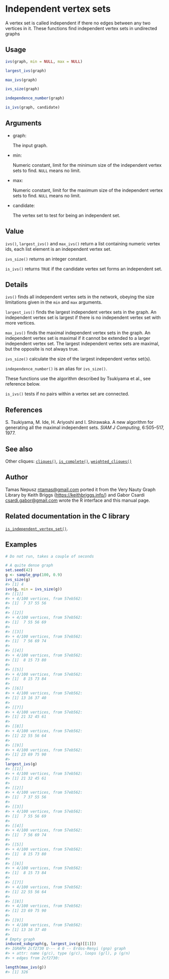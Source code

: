 # Independent vertex sets

A vertex set is called independent if there no edges between any two
vertices in it. These functions find independent vertex sets in
undirected graphs

## Usage

``` r
ivs(graph, min = NULL, max = NULL)

largest_ivs(graph)

max_ivs(graph)

ivs_size(graph)

independence_number(graph)

is_ivs(graph, candidate)
```

## Arguments

- graph:

  The input graph.

- min:

  Numeric constant, limit for the minimum size of the independent vertex
  sets to find. `NULL` means no limit.

- max:

  Numeric constant, limit for the maximum size of the independent vertex
  sets to find. `NULL` means no limit.

- candidate:

  The vertex set to test for being an independent set.

## Value

`ivs()`, `largest_ivs()` and `max_ivs()` return a list containing
numeric vertex ids, each list element is an independent vertex set.

`ivs_size()` returns an integer constant.

`is_ivs()` returns `TRUE` if the candidate vertex set forms an
independent set.

## Details

`ivs()` finds all independent vertex sets in the network, obeying the
size limitations given in the `min` and `max` arguments.

`largest_ivs()` finds the largest independent vertex sets in the graph.
An independent vertex set is largest if there is no independent vertex
set with more vertices.

`max_ivs()` finds the maximal independent vertex sets in the graph. An
independent vertex set is maximal if it cannot be extended to a larger
independent vertex set. The largest independent vertex sets are maximal,
but the opposite is not always true.

`ivs_size()` calculate the size of the largest independent vertex
set(s).

`independence_number()` is an alias for `ivs_size()`.

These functions use the algorithm described by Tsukiyama et al., see
reference below.

`is_ivs()` tests if no pairs within a vertex set are connected.

## References

S. Tsukiyama, M. Ide, H. Ariyoshi and I. Shirawaka. A new algorithm for
generating all the maximal independent sets. *SIAM J Computing*,
6:505–517, 1977.

## See also

Other cliques: [`cliques()`](https://r.igraph.org/reference/cliques.md),
[`is_complete()`](https://r.igraph.org/reference/is_complete.md),
[`weighted_cliques()`](https://r.igraph.org/reference/weighted_cliques.md)

## Author

Tamas Nepusz <ntamas@gmail.com> ported it from the Very Nauty Graph
Library by Keith Briggs (<https://keithbriggs.info/>) and Gabor Csardi
<csardi.gabor@gmail.com> wrote the R interface and this manual page.

## Related documentation in the C library

[`is_independent_vertex_set()`](https://igraph.org/c/html/latest/igraph-Cliques.html#igraph_is_independent_vertex_set).

## Examples

``` r
# Do not run, takes a couple of seconds

# A quite dense graph
set.seed(42)
g <- sample_gnp(100, 0.9)
ivs_size(g)
#> [1] 4
ivs(g, min = ivs_size(g))
#> [[1]]
#> + 4/100 vertices, from 57eb562:
#> [1]  7 37 55 56
#> 
#> [[2]]
#> + 4/100 vertices, from 57eb562:
#> [1]  7 55 56 69
#> 
#> [[3]]
#> + 4/100 vertices, from 57eb562:
#> [1]  7 56 69 74
#> 
#> [[4]]
#> + 4/100 vertices, from 57eb562:
#> [1]  8 15 73 80
#> 
#> [[5]]
#> + 4/100 vertices, from 57eb562:
#> [1]  8 15 73 84
#> 
#> [[6]]
#> + 4/100 vertices, from 57eb562:
#> [1] 13 16 37 40
#> 
#> [[7]]
#> + 4/100 vertices, from 57eb562:
#> [1] 21 32 45 61
#> 
#> [[8]]
#> + 4/100 vertices, from 57eb562:
#> [1] 22 55 56 64
#> 
#> [[9]]
#> + 4/100 vertices, from 57eb562:
#> [1] 23 69 75 90
#> 
largest_ivs(g)
#> [[1]]
#> + 4/100 vertices, from 57eb562:
#> [1] 21 32 45 61
#> 
#> [[2]]
#> + 4/100 vertices, from 57eb562:
#> [1]  7 37 55 56
#> 
#> [[3]]
#> + 4/100 vertices, from 57eb562:
#> [1]  7 55 56 69
#> 
#> [[4]]
#> + 4/100 vertices, from 57eb562:
#> [1]  7 56 69 74
#> 
#> [[5]]
#> + 4/100 vertices, from 57eb562:
#> [1]  8 15 73 80
#> 
#> [[6]]
#> + 4/100 vertices, from 57eb562:
#> [1]  8 15 73 84
#> 
#> [[7]]
#> + 4/100 vertices, from 57eb562:
#> [1] 22 55 56 64
#> 
#> [[8]]
#> + 4/100 vertices, from 57eb562:
#> [1] 23 69 75 90
#> 
#> [[9]]
#> + 4/100 vertices, from 57eb562:
#> [1] 13 16 37 40
#> 
# Empty graph
induced_subgraph(g, largest_ivs(g)[[1]])
#> IGRAPH 2cf2730 U--- 4 0 -- Erdos-Renyi (gnp) graph
#> + attr: name (g/c), type (g/c), loops (g/l), p (g/n)
#> + edges from 2cf2730:

length(max_ivs(g))
#> [1] 326
```
